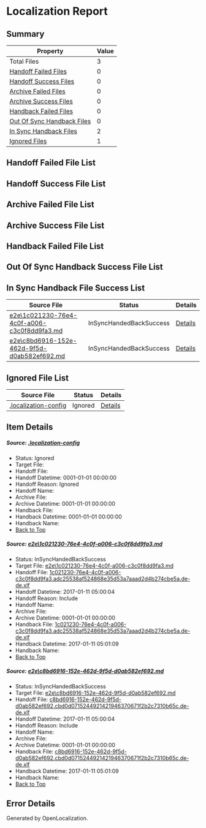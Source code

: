 # <a name='report-top'></a> Localization Report

## Summary
 Property | Value 
 -------- | ----- 
 Total Files | 3
[ Handoff Failed Files ](#handoff-failed-list)| 0
[ Handoff Success Files ](#handoff-success-list)| 0
[ Archive Failed Files ](#archive-failed-list)| 0
[ Archive Success Files ](#archive-success-list)| 0
[ Handback Failed Files ](#handback-failed-list)| 0
[ Out Of Sync Handback Files ](#outofsync-handback-success-list)| 0
[ In Sync Handback Files ](#insync-handback-success-list)| 2
[ Ignored Files ](#ignored-list)| 1

## <a name='handoff-failed-list'></a> Handoff Failed File List

## <a name='handoff-success-list'></a> Handoff Success File List

## <a name='archive-failed-list'></a> Archive Failed File List

## <a name='archive-success-list'></a> Archive Success File List

## <a name='handback-failed-list'></a> Handback Failed File List

## <a name='outofsync-handback-success-list'></a> Out Of Sync Handback Success File List

## <a name='insync-handback-success-list'></a> In Sync Handback File Success List
 Source File | Status | Details 
 ----------- | ------ | ------- 
 [e2e\1c021230-76e4-4c0f-a006-c3c0f8dd9fa3.md](https://github.com/OpenLocalizationTestOrg/ol-test0/blob/14bbebd545e8896c8c18d6c10b755fc907116212/e2e/1c021230-76e4-4c0f-a006-c3c0f8dd9fa3.md) | InSyncHandedBackSuccess | [Details](#30dd19f7f3dfcd43940f613eab2ad4645724c3881)
 [e2e\c8bd6916-152e-462d-9f5d-d0ab582ef692.md](https://github.com/OpenLocalizationTestOrg/ol-test0/blob/14bbebd545e8896c8c18d6c10b755fc907116212/e2e/c8bd6916-152e-462d-9f5d-d0ab582ef692.md) | InSyncHandedBackSuccess | [Details](#2a95e77f08f1befbaf8ad062dee6d2612c891c4d2)

## <a name='ignored-list'></a> Ignored File List
 Source File | Status | Details 
 ----------- | ------ | ------- 
 [.localization-config](https://github.com/OpenLocalizationTestOrg/ol-test0/blob/14bbebd545e8896c8c18d6c10b755fc907116212/.localization-config) | Ignored | [Details](#cb0632cf59c1387fc1742bfb9fa3c47f87e2e5c90)

## Item Details
##### <a name='cb0632cf59c1387fc1742bfb9fa3c47f87e2e5c90'></a> Source: [.localization-config](https://github.com/OpenLocalizationTestOrg/ol-test0/blob/14bbebd545e8896c8c18d6c10b755fc907116212/.localization-config)
* Status: Ignored
* Target File: 
* Handoff File: 
* Handoff Datetime: 0001-01-01 00:00:00
* Handoff Reason: Ignored
* Handoff Name: 
* Archive File: 
* Archive Datetime: 0001-01-01 00:00:00
* Handback File: 
* Handback Datetime: 0001-01-01 00:00:00
* Handback Name: 
* [Back to Top](#report-top)

##### <a name='30dd19f7f3dfcd43940f613eab2ad4645724c3881'></a> Source: [e2e\1c021230-76e4-4c0f-a006-c3c0f8dd9fa3.md](https://github.com/OpenLocalizationTestOrg/ol-test0/blob/14bbebd545e8896c8c18d6c10b755fc907116212/e2e/1c021230-76e4-4c0f-a006-c3c0f8dd9fa3.md)
* Status: InSyncHandedBackSuccess
* Target File: [e2e\1c021230-76e4-4c0f-a006-c3c0f8dd9fa3.md](https://github.com/OpenLocalizationTestOrg/ol-test0-dede/blob/efc02e0d7f0dea9284772d0a84adae1483bbdb24/e2e/1c021230-76e4-4c0f-a006-c3c0f8dd9fa3.md)
* Handoff File: [1c021230-76e4-4c0f-a006-c3c0f8dd9fa3.adc25538af524868e35d53a7aaad2d4b274cbe5a.de-de.xlf](https://github.com/OpenLocalizationTestOrg/ol-test0-handoff/blob/8d992ffb493308c192f1160c7ca16cd5f042beb2/ol-handoff/OpenLocalizationTestOrg/ol-test0-dede/shujia/ht/1c021230-76e4-4c0f-a006-c3c0f8dd9fa3.adc25538af524868e35d53a7aaad2d4b274cbe5a.de-de.xlf)
* Handoff Datetime: 2017-01-11 05:00:04
* Handoff Reason: Include
* Handoff Name: 
* Archive File: 
* Archive Datetime: 0001-01-01 00:00:00
* Handback File: [1c021230-76e4-4c0f-a006-c3c0f8dd9fa3.adc25538af524868e35d53a7aaad2d4b274cbe5a.de-de.xlf](https://github.com/OpenLocalizationTestOrg/ol-test0-handback/blob/4e1ab0bac0502675881a12c1f3ff2c475fab48bf/ol-handback/OpenLocalizationTestOrg/ol-test0-dede/shujia/ht/1c021230-76e4-4c0f-a006-c3c0f8dd9fa3.adc25538af524868e35d53a7aaad2d4b274cbe5a.de-de.xlf)
* Handback Datetime: 2017-01-11 05:01:09
* Handback Name: 
* [Back to Top](#report-top)

##### <a name='2a95e77f08f1befbaf8ad062dee6d2612c891c4d2'></a> Source: [e2e\c8bd6916-152e-462d-9f5d-d0ab582ef692.md](https://github.com/OpenLocalizationTestOrg/ol-test0/blob/14bbebd545e8896c8c18d6c10b755fc907116212/e2e/c8bd6916-152e-462d-9f5d-d0ab582ef692.md)
* Status: InSyncHandedBackSuccess
* Target File: [e2e\c8bd6916-152e-462d-9f5d-d0ab582ef692.md](https://github.com/OpenLocalizationTestOrg/ol-test0-dede/blob/efc02e0d7f0dea9284772d0a84adae1483bbdb24/e2e/c8bd6916-152e-462d-9f5d-d0ab582ef692.md)
* Handoff File: [c8bd6916-152e-462d-9f5d-d0ab582ef692.cbd0d0715244921421946370671f2b2c7310b65c.de-de.xlf](https://github.com/OpenLocalizationTestOrg/ol-test0-handoff/blob/8d992ffb493308c192f1160c7ca16cd5f042beb2/ol-handoff/OpenLocalizationTestOrg/ol-test0-dede/shujia/ht/c8bd6916-152e-462d-9f5d-d0ab582ef692.cbd0d0715244921421946370671f2b2c7310b65c.de-de.xlf)
* Handoff Datetime: 2017-01-11 05:00:04
* Handoff Reason: Include
* Handoff Name: 
* Archive File: 
* Archive Datetime: 0001-01-01 00:00:00
* Handback File: [c8bd6916-152e-462d-9f5d-d0ab582ef692.cbd0d0715244921421946370671f2b2c7310b65c.de-de.xlf](https://github.com/OpenLocalizationTestOrg/ol-test0-handback/blob/4e1ab0bac0502675881a12c1f3ff2c475fab48bf/ol-handback/OpenLocalizationTestOrg/ol-test0-dede/shujia/ht/c8bd6916-152e-462d-9f5d-d0ab582ef692.cbd0d0715244921421946370671f2b2c7310b65c.de-de.xlf)
* Handback Datetime: 2017-01-11 05:01:09
* Handback Name: 
* [Back to Top](#report-top)


## Error Details

Generated by OpenLocalization.
